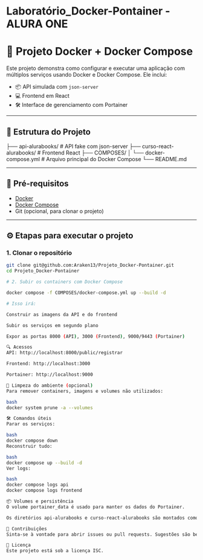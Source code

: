 # Laboratório_Docker-Pontainer - ALURA ONE

# 🚀 Projeto Docker + Docker Compose

Este projeto demonstra como configurar e executar uma aplicação com múltiplos serviços usando Docker e Docker Compose. Ele inclui:

- 📦 API simulada com `json-server`
- 💻 Frontend em React
- 🛠️ Interface de gerenciamento com Portainer

---

## 📁 Estrutura do Projeto

├── api-alurabooks/ # API fake com json-server 
├── curso-react-alurabooks/ # Frontend React 
├── COMPOSES/ │ 
  └── docker-compose.yml # Arquivo principal do Docker Compose 
└── README.md


---

## 🐳 Pré-requisitos

- [Docker](https://docs.docker.com/get-docker/)
- [Docker Compose](https://docs.docker.com/compose/install/)
- Git (opcional, para clonar o projeto)

---

## ⚙️ Etapas para executar o projeto

### 1. Clonar o repositório

```bash
git clone git@github.com:Araken13/Projeto_Docker-Pontainer.git
cd Projeto_Docker-Pontainer

# 2. Subir os containers com Docker Compose

docker compose -f COMPOSES/docker-compose.yml up --build -d

# Isso irá:

Construir as imagens da API e do frontend

Subir os serviços em segundo plano

Expor as portas 8000 (API), 3000 (Frontend), 9000/9443 (Portainer)

🔍 Acessos
API: http://localhost:8000/public/registrar

Frontend: http://localhost:3000

Portainer: http://localhost:9000

🧹 Limpeza do ambiente (opcional)
Para remover containers, imagens e volumes não utilizados:

bash
docker system prune -a --volumes

🛠️ Comandos úteis
Parar os serviços:

bash
docker compose down
Reconstruir tudo:

bash
docker compose up --build -d
Ver logs:

bash
docker compose logs api
docker compose logs frontend

📦 Volumes e persistência
O volume portainer_data é usado para manter os dados do Portainer.

Os diretórios api-alurabooks e curso-react-alurabooks são montados como volumes para facilitar o desenvolvimento.

🤝 Contribuições
Sinta-se à vontade para abrir issues ou pull requests. Sugestões são bem-vindas!

📄 Licença
Este projeto está sob a licença ISC.

